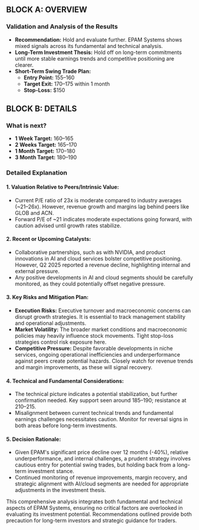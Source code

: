 ## BLOCK A: OVERVIEW

### Validation and Analysis of the Results

- **Recommendation:** Hold and evaluate further. EPAM Systems shows mixed signals across its fundamental and technical analysis.
- **Long-Term Investment Thesis:** Hold off on long-term commitments until more stable earnings trends and competitive positioning are clearer.
- **Short-Term Swing Trade Plan:**
  - **Entry Point:** $155–$160
  - **Target Exit:** $170–$175 within 1 month
  - **Stop-Loss:** $150

## BLOCK B: DETAILS

### What is next?

- **1 Week Target:** $160–$165
- **2 Weeks Target:** $165–$170
- **1 Month Target:** $170–$180
- **3 Month Target:** $180–$190

### Detailed Explanation

#### 1. Valuation Relative to Peers/Intrinsic Value:
- Current P/E ratio of 23x is moderate compared to industry averages (~21–26x). However, revenue growth and margins lag behind peers like GLOB and ACN.
- Forward P/E of ~21 indicates moderate expectations going forward, with caution advised until growth rates stabilize.

#### 2. Recent or Upcoming Catalysts:
- Collaborative partnerships, such as with NVIDIA, and product innovations in AI and cloud services bolster competitive positioning. However, Q2 2025 reported a revenue decline, highlighting internal and external pressure.
- Any positive developments in AI and cloud segments should be carefully monitored, as they could potentially offset negative pressure.

#### 3. Key Risks and Mitigation Plan:
- **Execution Risks:** Executive turnover and macroeconomic concerns can disrupt growth strategies. It is essential to track management stability and operational adjustments.
- **Market Volatility:** The broader market conditions and macroeconomic policies may heavily influence stock movements. Tight stop-loss strategies control risk exposure here.
- **Competitive Pressure:** Despite favorable developments in niche services, ongoing operational inefficiencies and underperformance against peers create potential hazards. Closely watch for revenue trends and margin improvements, as these will signal recovery.

#### 4. Technical and Fundamental Considerations:
- The technical picture indicates a potential stabilization, but further confirmation needed. Key support seen around $185–$190; resistance at $210–$215.
- Misalignment between current technical trends and fundamental earnings challenges necessitates caution. Monitor for reversal signs in both areas before long-term investments.

#### 5. Decision Rationale:
- Given EPAM's significant price decline over 12 months (-40%), relative underperformance, and internal challenges, a prudent strategy involves cautious entry for potential swing trades, but holding back from a long-term investment stance.
- Continued monitoring of revenue improvements, margin recovery, and strategic alignment with AI/cloud segments are needed for appropriate adjustments in the investment thesis.

This comprehensive analysis integrates both fundamental and technical aspects of EPAM Systems, ensuring no critical factors are overlooked in evaluating its investment potential. Recommendations outlined provide both precaution for long-term investors and strategic guidance for traders.